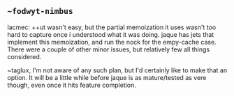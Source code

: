 ## `~fodwyt-nimbus`
lacmec: ++ut wasn't easy, but the partial memoization it uses wasn't too hard to capture once i understood what it was doing. jaque has jets that implement this memoization, and run the nock for the empy-cache case. There were a couple of other minor issues, but relatively few all things considered.

~taglux, I'm not aware of any such plan, but I'd certainly like to make that an option. It will be a little while before jaque is as mature/tested as vere though, even once it hits feature completion.
